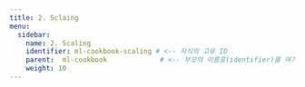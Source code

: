 ```yaml
---
title: 2. Sclaing
menu:
  sidebar:
    name: 2. Scaling
    identifier: ml-cookbook-scaling # <-- 자식의 고유 ID
    parent:  ml-cookbook             # <-- 부모의 이름표(identifier)를 여기에 적습니다.
    weight: 10
---
```

